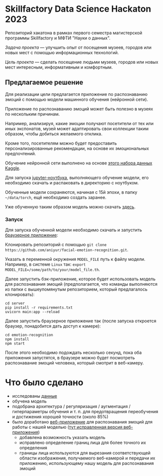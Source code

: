 # Skillfactory Data Science Hackaton 2023

Репозиторий хакатона в рамках первого семестра магистерской программы
Skillfactory и МФТИ "Науки о данных".

*Задача проекта* — улучшить опыт от посещения музеев, городов или
новых мест с помощью информационных технологий.

*Цель проекта* — сделать посещение людьми музеев, городов или новых 
мест интересным, информативным и комфортным.

## Предлагаемое решение

Для реализации цели предлагается приложение по распознаванию эмоций
с помощью модели машинного обучения (нейронной сети).  

Приложение по распознаванию эмоций может быть полезно в музеях по
нескольким причинам.  

Например, анализируя, какие эмоции получают посетители от тех или иных
экспонатов, музей может адаптировать свои
коллекции таким образом, чтобы добиться желаемого отклика.  

Кроме того, посетителям можно будет предоставить персонализированные
рекомендации, на основе их эмоциональных предпочтений.  

Обучение нейронной сети выполнено на основе
[этого набора данных Kaggle](https://www.kaggle.com/datasets/sujaykapadnis/emotion-recognition-dataset).  

Для запуска [jupyter-ноутбука](./hackaton.ipynb), выполняющего обучение
модели, его необходимо скачать и распаковать в директорию с ноутбуком.  

Обученные модели сохраняются, начиная с 15й эпохи, в папку `~/data/torch`,
ещё необходимо создать заранее.  

Уже обученную таким образом модель можно скачать
[здесь](https://drive.google.com/file/d/1cZaV8ab__-jepbpBx2gtjUWeRXeEn-a6/view).  

### Запуск

Для запуска обученной модели необходимо скачать и запустить
[браузерное приложение](https://github.com/aniyur/facial-emotion-recognition):  

Клонировать репозиторий с помощью `git clone https://github.com/aniyur/facial-emotion-recognition.git`.

Указать в переменной окружения `MODEL_FILE` путь к файлу модели.
Например, в системе `Linux` так: `export MODEL_FILE=/some/path/to/your/model_file.th`.

Далее запустить бэк-приложение, которое будет использовать модель для
распознавания эмоций (предполагается, что команды
выполняются из папки с вышеупомянутым репозиторием,
который предлагалось клонировать):  
```
cd server
pip install -r requirements.txt
uvicorn main:app --reload
```

Далее запустить браузерное приложение так (после запуска откроется
браузер, понадобится дать доступ к камере):  
```
cd emotion-recognition
npm install
npm start
```

После этого необходимо подождать несколько секунд, пока оба приложения
запустятся, в браузере можно будет посмотреть
распознавание эмоций человека, который смотрит в веб-камеру.  


# Что было сделано

- исследованы [данные](https://www.kaggle.com/datasets/sujaykapadnis/emotion-recognition-dataset)
- обучена модель
- подобрана архитектура / регуляризация / аугментация / гиперпараметры обучения и т. п. для предотвращения переобучения
  и достижения хорошей точности (около 85%)
- было доработано [веб-приложение](https://github.com/victor369basu/facial-emotion-recognition) для распознавания
  эмоций для работы с нашей моделью ([тут исправленная версия веб-приложения](https://github.com/aniyur/facial-emotion-recognition))
  - добавлена возможность указать модель
  - исправлено определение границ лица для более точного их определения
  - границы лица используются для вырезания соответствующей области изображения, получаемого веб-камерой
    и передачи их приложению, использующему нашу модель для распознавания эмоций
